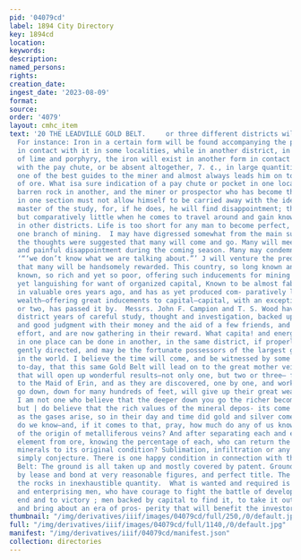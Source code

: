 ```yaml
---
pid: '04079cd'
label: 1894 City Directory
key: 1894cd
location: 
keywords: 
description: 
named_persons: 
rights: 
creation_date: 
ingest_date: '2023-08-09'
format: 
source: 
order: '4079'
layout: cmhc_item
text: '20 THE LEADVILLE GOLD BELT.     or three different districts will failin another.
  For instance: Iron in a certain form will be found accompanying the pay chute, or
  in contact with it in some localities, while in another district, in the same class
  of lime and porphyry, the iron will exist in another form in contact or in connection
  with the pay chute, or be absent altogether, 7. ¢., in large quantities. Iron is
  one of the best guides to the miner and almost always leads him on to valuable deposits
  of ore. What isa sure indication of a pay chute or pocket in one locality may indicate
  barren rock in another, and the miner or prospector who has become thoroughly versed
  in one section must not allow himself to be carried away with the idea that he is
  master of the study, for, if he does, he will find disappointment; that he knows
  but comparatively little when he comes to travel around and gain knowledge by experience
  in other districts. Life is too short for any man to become perfect, even in any
  one branch of mining.  I may have digressed somewhat from the main subject, but
  the thoughts were suggested that many will come and go. Many will meet with sore
  and painful disappointment during the coming season. Many may condemn us and say
  ‘“‘we don’t know what we are talking about.”’ J will venture the prediction, however,
  that many will be handsomely rewarded. This country, so long known and yet so ittle
  known, so rich and yet so poor, offering such inducements for mining ventures, and
  yet languishing for want of organized capital, Known to be almost fabulously rich
  in valuable ores years ago, and has as yet produced com- paratively little of that
  wealth—offering great inducements to capital—capital, with an exceptional instance
  or two, has passed it by.  Messrs. John F. Campion and T. S. Wood have given this
  district years of careful study, thought and investigation, backed up their convictions
  and good judgment with their money and the aid of a few friends, and well-directed
  effort, and are now gathering in their reward. What capita! and energy has done
  in one place can be done in another, in the same district, if properly and intelli-
  gently directed, and may be the fortunate possessors of the largest gold producer
  in the world. I believe the time will come, and be witnessed by some who live here
  to-day, that this same Gold Belt will lead on to the great mother vein, a true fissure,
  that will open up wonderful results—not only one, but two or three— from Ball mountain
  to the Maid of Erin, and as they are discovered, one by one, and worked as they
  go down, down for many hundreds of feet, will give up their great wealth in gold.
  I am not one who believe that the deeper down you go the richer becomes the ore,
  but | do believe that the rich values of the mineral depos- its come from below,
  as the gases arise, so in their day and time did gold and silver come up.  How little
  do we know—and, if it comes to that, pray, how much do any of us know—practically,
  of the origin of metalliferous veins? And after separating each and every constituent
  element from ore, knowing the percentage of each, who can return the rock with its
  minerals to its original condition? Sublimation, infiltration or any other fon is
  simply conjecture. There is one happy condition in connection with this great Gold
  Belt: The ground is all taken up and mostly covered by patent. Ground can be secured
  by lease and bond at very reasonable figures, and perfect title. The gold is in
  the rocks in inexhaustible quantity.  What is wanted and required is persevering
  and enterprising men, who have courage to fight the battle of development to the
  end and to victory ; men backed by capital to find it, to take it out at a profit,
  and bring about an era of pros- perity that will benefit the investors and all alike, '
thumbnail: "/img/derivatives/iiif/images/04079cd/full/250,/0/default.jpg"
full: "/img/derivatives/iiif/images/04079cd/full/1140,/0/default.jpg"
manifest: "/img/derivatives/iiif/04079cd/manifest.json"
collection: directories
---
```


